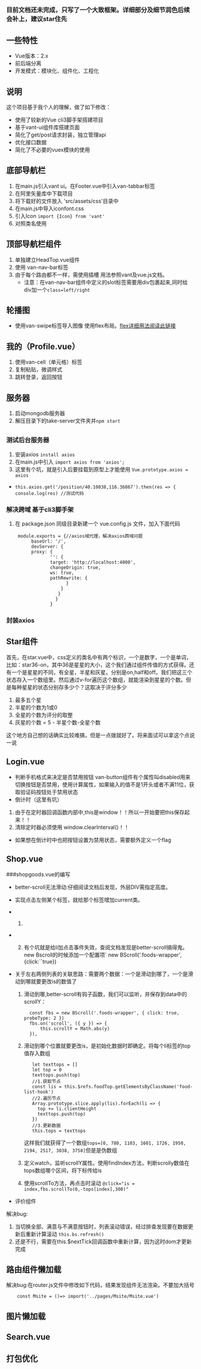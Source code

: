 ##  ##
### 目前文档还未完成，只写了一个大致框架。详细部分及细节润色后续会补上，建议star住先
## 一些特性
* Vue版本：2.x
* 前后端分离
* 开发模式：模块化、组件化、工程化

## 说明
  这个项目基于我个人的理解，做了如下修改：
  * 使用了较新的Vue cli3脚手架搭建项目
  * 基于vant-ui组件库搭建页面
  * 简化了get/post请求封装，独立管理api
  * 优化接口数据
  * 简化了不必要的vuex模块的使用
## ##

## 底部导航栏
  1. 在main.js引入vant ui。在Footer.vue中引入van-tabbar标签
  2. 在阿里矢量库中下载项目
  3. 将下载好的文件放入 'src/assets/css'目录中
  4. 在main.js中导入iconfont.css
  5. 引入Icon `import {Icon} from 'vant'`
  6. 对照类名使用 

## 顶部导航栏组件
1. 单独建立HeadTop.vue组件
2. 使用 van-nav-bar标签  
3. 由于每个路由都不一样，需使用插槽 用法参照vant及vue.js文档。
	* 注意：在van-nav-bar组件中定义的slot标签需要用div包裹起来,同时给div加一个`class=left/right`

## 轮播图
* 使用van-swipe标签导入图像  	 使用flex布局。[flex详细用法阅读此链接](https://zhuanlan.zhihu.com/p/25303493)

## 我的（Profile.vue）
1. 使用van-cell（单元格）标签
2. 复制粘贴，微调样式
3. 跳转登录，返回按钮

## 服务器
1. 启动mongodb服务器
2. 解压目录下的take-server文件夹并`npm start`
##
### 测试后台服务器
1. 安装axios `install axios`
2. 在main.js中引入 `import axios from 'axios';`
3. 这里有个坑，就是引入后要挂载到原型上才能使用 `Vue.prototype.axios = axios`
  * `this.axios.get('/position/40.10038,116.36867').then(res => {
        console.log(res) //测试代码`
### 解决跨域 基于cli3脚手架
1. 在 package.json  同级目录新建一个 vue.config.js 文件，加入下面代码


    	module.exports = {//axios域代理，解决axios跨域问题
   			 baseUrl: '/',
   			 devServer: {
   			 proxy: {
				    '': {
				    target: 'http://localhost:4000',
				    changeOrigin: true,
				    ws: true,
				    pathRewrite: {	    
				          }
				        }
				       }
				      }
				    }

### 封装axios
  
## Star组件
首先，在star.vue中，css定义的类名中有两个标识，一个是数字，一个是单词，比如：star36-on，其中36是星星的大小，这个我们通过组件传值的方式获得。还有一个是星星的不同，有全星，半星和灰星。分别是on,half和off。我们把这三个状态存入一个数组里。然后通过v-for遍历这个数组，就能渲染到星星的个数。但是每种星星的状态分别存多少个？这取决于评分多少
 1. 最多五个星
 2. 半星的个数为1或0
 3. 全星的个数为评分的取整
 4. 灰星的个数 = 5 - 半星个数-全星个数

 这个地方自己想的话确实比较难搞，但是一点拨就好了。将来面试可以拿这个点说一说


## Login.vue
   * 判断手机格式来决定是否禁用按钮
   van-button组件有个属性叫disabled用来切换按钮是否禁用，使用计算属性，如果输入的值不是1开头或者不满11位，获取验证码按钮处于禁用状态
   * 倒计时（这里有坑）
   1. 由于在定时器回调函数内部中,this是window！！所以一开始要把this保存起来！！
   2. 清除定时器必须使用 window.clearInterval()！！
   * 如果想在倒计时中也把按钮设置为禁用状态，需要额外定义一个flag 
   
## Shop.vue


###shopgoods.vue的编写
* better-scroll无法滑动:仔细阅读文档后发现，外层DIV需指定高度。
* 实现点击左侧某个标签，就给那个标签增加current类。
* 	1. ``` /*思路:每个li标签都有自己的Index下标，那么我们创建一个is属性，值是数字。每点击一个标签就把index值传递给is。只要li的index等于is，就添加current类。 */
	<li :class="{current:is==index}" @click="is=index"></li>
	
	2. 有个坑就是给li加点击事件失效，查阅文档发现是better-scroll搞得鬼。new Bscroll的时候添加一个配置项` new BScroll('.foods-wrapper',{click:``true}) 

* 关于左右两侧列表的关联思路：需要两个数据：一个是滑动到哪了，一个是滑动到哪就要更改is的数值了
  1.  滑动到哪,better-scroll有钩子函数，我们可以监听，并保存到data中的scrollY：

		 	const fbs = new BScroll('.foods-wrapper', { click: true, probeType: 2 })
		 	fbs.on('scroll', ({ y }) => {
		 		this.scrollY = Math.abs(y)
		 	}),
		
  2.  滑动到哪个位置就要更改is，是初始化数据时即确定。将每个li标签的top值存入数组

		 	 let texttops = []
    		 let top = 0
    		 texttops.push(top)
    		 //1.获取节点
    		 const lis = this.$refs.foodTop.getElementsByClassName('food-list-hook')
    		 //2.遍历节点
    		 Array.prototype.slice.apply(lis).forEach(li => {
    		   top += li.clientHeight
    		   texttops.push(top)
    		 })
    		 //3.更新数据
    		 this.tops = texttops
      这样我们就获得了一个数组`tops=[0, 780, 1103, 1601, 1726, 1950, 2194, 2517, 3038, 3758]`但是是伪数组
	3. 定义watch，监听scrollY属性。使用findIndex方法，判断scrolly数值在tops数组哪个区间，将下标传给is
	4. 使用scrollTo方法，再点击时滚动 ` @click="is = index,fbs.scrollTo(0,-tops[index],300)" `
  
* 评价组件
  		
 解决bug:
  1. 当切换全部、满意与不满意按钮时，列表滚动错误，经过排查发现要在数据更新后重新计算滚动 `this.bs.refresh()`
  2. 还是不行，需要在this.$nextTick回调函数中重新计算，因为这时dom才更新完成


## 路由组件懒加载

  解决bug:在router.js文件中修改如下代码，结果发现组件无法渲染。不要加大括号

 		const Msite = ()=> import('../pages/Msite/Msite.vue')

## 图片懒加载

## Search.vue

## 打包优化